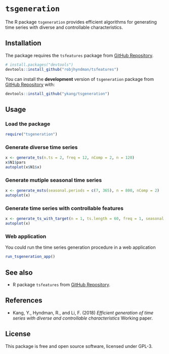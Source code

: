 `tsgeneration`
==============

The R package `tsgeneration` provides efficient algorithms for generating time series with
diverse and controllable characteristics.

Installation
------------

The package requires the `tsfeatures` package from [GitHub
Repository](https://github.com/robjhyndman/tsfeatures).

``` r
# install.packages("devtools")
devtools::install_github("robjhyndman/tsfeatures")
```

You can install the **development** version of `tsgeneration` package from [GitHub
Repository](https://github.com/ykang/tsgeneration) with:

``` r
devtools::install_github("ykang/tsgeneration")
```

Usage
-----

### Load the package

``` r
require("tsgeneration")
```

### Generate diverse time series

``` r
x <- generate_ts(n.ts = 2, freq = 12, nComp = 2, n = 120)
x$N1$pars
autoplot(x$N1$x)
```

### Generate mutiple seasonal time series

``` r
x <- generate_msts(seasonal.periods = c(7, 365), n = 800, nComp = 2)
autoplot(x)
```

### Generate time series with controllable features

``` r
x <- generate_ts_with_target(n = 1, ts.length = 60, freq = 1, seasonal = 0, features = c('entropy', 'stl_features'), selected.features = c('entropy', 'trend'), c(0.6, 0.9))
autoplot(x)
```

### Web application

You could run the time series generation procedure in a web application
``` r
run_tsgeneration_app()
```

See also
--------

- R package `tsfeatures` from [GitHub Repository](https://github.com/robjhyndman/tsfeatures).


References
----------

- Kang, Y., Hyndman, R., and Li, F. (2018) _Efficient generation of time series with
diverse and controllable characteristics_ Working paper.


License
-------
This package is free and open source software, licensed under GPL-3.
